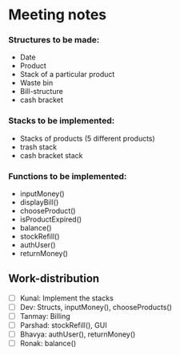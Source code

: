 # Meeting notes

### Structures to be made:
* Date
* Product
* Stack of a particular product
* Waste bin
* Bill-structure
* cash bracket

### Stacks to be implemented:
* Stacks of products (5 different products)
* trash stack
* cash bracket stack

### Functions to be implemented:
* inputMoney()
* displayBill()
* chooseProduct()
* isProductExpired()
* balance()
* stockRefill()
* authUser()
* returnMoney()

## Work-distribution
- [ ] Kunal: Implement the stacks
- [ ] Dev: Structs, inputMoney(), chooseProducts()
- [ ] Tanmay: Billing
- [ ] Parshad: stockRefill(), GUI
- [ ] Bhavya: authUser(), returnMoney()
- [ ] Ronak: balance()
